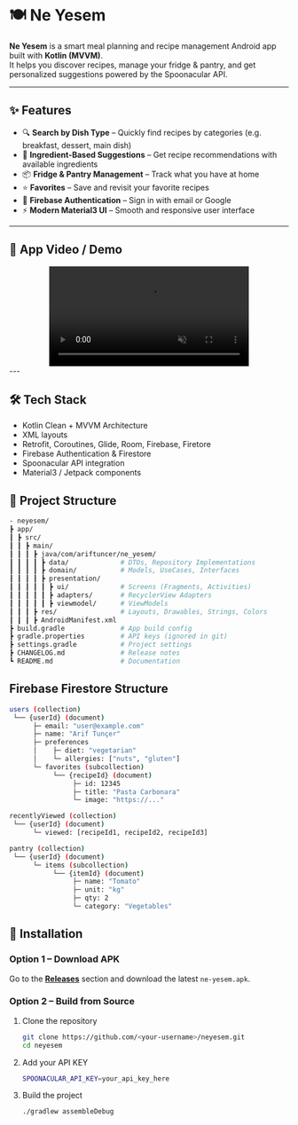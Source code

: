 # 🍽️ Ne Yesem

**Ne Yesem** is a smart meal planning and recipe management Android app built with **Kotlin (MVVM)**.  
It helps you discover recipes, manage your fridge & pantry, and get personalized suggestions powered by the Spoonacular API.

---

## ✨ Features
- 🔍 **Search by Dish Type** – Quickly find recipes by categories (e.g. breakfast, dessert, main dish)
- 🥘 **Ingredient-Based Suggestions** – Get recipe recommendations with available ingredients
- 📦 **Fridge & Pantry Management** – Track what you have at home
- ⭐ **Favorites** – Save and revisit your favorite recipes
- 🔐 **Firebase Authentication** – Sign in with email or Google
- ⚡ **Modern Material3 UI** – Smooth and responsive user interface

---

## 📲 App Video / Demo
<div align="center">
  <video src="https://github.com/user-attachments/assets/e3cbfc9b-d886-4b1a-a558-e2b4f3ffb982"
         controls
         muted
         loop
         playsinline
         width="360">
  </video>
</div>
---

## 🛠️ Tech Stack

- Kotlin Clean + MVVM Architecture
- XML layouts
- Retrofit, Coroutines, Glide, Room, Firebase, Firetore 
- Firebase Authentication & Firestore
- Spoonacular API integration
- Material3 / Jetpack components

## 📌 Project Structure
 ```bash
- neyesem/
 ┣ app/
 ┃ ┣ src/
 ┃ ┃ ┣ main/
 ┃ ┃ ┃ ┣ java/com/ariftuncer/ne_yesem/
 ┃ ┃ ┃ ┃ ┣ data/             # DTOs, Repository Implementations
 ┃ ┃ ┃ ┃ ┣ domain/           # Models, UseCases, Interfaces
 ┃ ┃ ┃ ┃ ┣ presentation/
 ┃ ┃ ┃ ┃ ┃ ┣ ui/             # Screens (Fragments, Activities)
 ┃ ┃ ┃ ┃ ┃ ┣ adapters/       # RecyclerView Adapters
 ┃ ┃ ┃ ┃ ┃ ┣ viewmodel/      # ViewModels
 ┃ ┃ ┃ ┣ res/                # Layouts, Drawables, Strings, Colors
 ┃ ┃ ┃ ┣ AndroidManifest.xml
 ┣ build.gradle              # App build config
 ┣ gradle.properties         # API keys (ignored in git)
 ┣ settings.gradle           # Project settings
 ┣ CHANGELOG.md              # Release notes
 ┗ README.md                 # Documentation
 ````

## Firebase Firestore Structure
```bash
users (collection)
 └── {userId} (document)
      ├─ email: "user@example.com"
      ├─ name: "Arif Tunçer"
      ├─ preferences
      │    ├─ diet: "vegetarian"
      │    └─ allergies: ["nuts", "gluten"]
      └─ favorites (subcollection)
           └── {recipeId} (document)
                ├─ id: 12345
                ├─ title: "Pasta Carbonara"
                └─ image: "https://..."

recentlyViewed (collection)
 └── {userId} (document)
      └─ viewed: [recipeId1, recipeId2, recipeId3]

pantry (collection)
 └── {userId} (document)
      └─ items (subcollection)
           └── {itemId} (document)
                ├─ name: "Tomato"
                ├─ unit: "kg"
                ├─ qty: 2
                └─ category: "Vegetables"
 ````



## 🚀 Installation

### Option 1 – Download APK
Go to the **[Releases](releases/1.0.0)** section and download the latest `ne-yesem.apk`.

### Option 2 – Build from Source
1. Clone the repository
   ```bash
   git clone https://github.com/<your-username>/neyesem.git
   cd neyesem

2. Add your API KEY
   ```bash
   SPOONACULAR_API_KEY=your_api_key_here
3. Build the project
   ```bash
   ./gradlew assembleDebug

   

   
